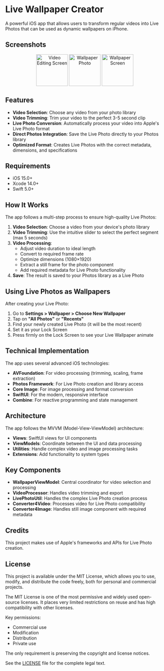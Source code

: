# Live Wallpaper Creator

A powerful iOS app that allows users to transform regular videos into Live Photos that can be used as dynamic wallpapers on iPhone.

## Screenshots

<p align="center">
  <img src="https://github.com/user-attachments/assets/d79fdb54-aef5-4e4f-b68f-6e5eee6769b3" width="100" alt="Video Editing Screen">
  <img src="https://github.com/user-attachments/assets/8c49c62f-522a-4c04-a2e2-d1af478d393e" width="100" alt="Wallpaper Photo">
   <img src="https://github.com/user-attachments/assets/1a4666c3-6550-4a9f-a73d-0b67a43d28e7" width="100" alt="Wallpaper Screen">
</p>

## Features

- **Video Selection**: Choose any video from your photo library
- **Video Trimming**: Trim your video to the perfect 3-5 second clip
- **Live Photo Conversion**: Automatically process your video into Apple's Live Photo format
- **Direct Photos Integration**: Save the Live Photo directly to your Photos library
- **Optimized Format**: Creates Live Photos with the correct metadata, dimensions, and specifications

## Requirements

- iOS 15.0+
- Xcode 14.0+
- Swift 5.0+

## How It Works

The app follows a multi-step process to ensure high-quality Live Photos:

1. **Video Selection**: Choose a video from your device's photo library
2. **Video Trimming**: Use the intuitive slider to select the perfect segment (max 5 seconds)
3. **Video Processing**:
   - Adjust video duration to ideal length
   - Convert to required frame rate
   - Optimize dimensions (1080×1920)
   - Extract a still frame for the photo component
   - Add required metadata for Live Photo functionality
4. **Save**: The result is saved to your Photos library as a Live Photo

## Using Live Photos as Wallpapers

After creating your Live Photo:

1. Go to **Settings > Wallpaper > Choose New Wallpaper**
2. Tap on **"All Photos"** or **"Recents"**
3. Find your newly created Live Photo (it will be the most recent)
4. Set it as your Lock Screen
5. Press firmly on the Lock Screen to see your Live Wallpaper animate

## Technical Implementation

The app uses several advanced iOS technologies:

- **AVFoundation**: For video processing (trimming, scaling, frame extraction)
- **Photos Framework**: For Live Photo creation and library access
- **Core Image**: For image processing and format conversion
- **SwiftUI**: For the modern, responsive interface
- **Combine**: For reactive programming and state management

## Architecture

The app follows the MVVM (Model-View-ViewModel) architecture:

- **Views**: SwiftUI views for UI components
- **ViewModels**: Coordinate between the UI and data processing
- **Utilities**: Handle complex video and image processing tasks
- **Extensions**: Add functionality to system types

## Key Components

- **WallpaperViewModel**: Central coordinator for video selection and processing
- **VideoProcessor**: Handles video trimming and export
- **LivePhotoUtil**: Handles the complex Live Photo creation process
- **Converter4Video**: Processes video for Live Photo compatibility
- **Converter4Image**: Handles still image component with required metadata

## Credits

This project makes use of Apple's frameworks and APIs for Live Photo creation. 

## License

This project is available under the MIT License, which allows you to use, modify, and distribute the code freely, both for personal and commercial projects. 

The MIT License is one of the most permissive and widely used open-source licenses. It places very limited restrictions on reuse and has high compatibility with other licenses.

Key permissions:
- Commercial use
- Modification
- Distribution
- Private use

The only requirement is preserving the copyright and license notices.

See the [LICENSE](LICENSE) file for the complete legal text.
